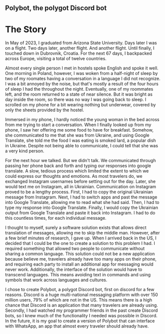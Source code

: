 ## Polybot, the polygot Discord bot
 # The Story
 In May of 2023, I graduated from Arizona State University. Days later I was on a flight. Two days later, another flight. And another flight. Until finally, I touched down in Dubrovnik, Croatia. For the next 67 days, I backpacked across Europe, visiting a total of twelve countries. 

 Almost every single person I met in hostels spoke English and spoke it well. One morning in Poland, however, I was woken from a half-night of sleep by two of my roomates having a conversation in a language I did not recognize. I was a bit annoyed by the noise, but that's mostly a result of the four hours of sleep I had the throughout the night. Eventually, one of my roommates left, and the room returned to a state of near silence. But it was bright as day inside the room, so there was no way I was going back to sleep. I scrolled on my phone for a bit wearing nothing but underwear, covered by only the sheets provided by the hostel. 

 Immersed in my phone, I hardly noticed the young woman in the bed across from me trying to start a conversation. When I finally looked up from my phone, I saw her offering me some food to have for breakfast. Somehow, she communicated to me that she was from Ukraine, and using Google Translate, she told me the food I was eating is smoked lard, a popular dish in Ukraine. Despite not being able to communicate, I could tell that she was a very kind person.

 For the next hour we talked. But we didn't talk. We communicated through passing her phone back and forth and typing our responses into google translate. A slow, tedious process which limited the extent to which we could express our thoughts and emotions. As most travelers do, we exchanged Instagram usernames before setting out for the day. Later, she would text me on Instagram, all in Ukrainian. Communication on Instagram proved to be a lengthy process. First, I had to copy the original Ukrainian message from Instagram. Next, I had to switch apps and past the message into Google Translate, allowing me to read what she had said. Then, I had to type my response into Google Translate. Finally, I would copy the Ukrainian output from Google Translate and paste it back into Instagram. I had to do this countless times, for each individual message. 

 I thought to myself, surely a software solution exists that allows direct translation of messages, allowing me to skip the middle man. However, after a few brief minutes of research, I gave up. When I arrived back in the US, I decided that I could be the one to create a solution to this problem I had. I required something that allowed two people to communicate without sharing a common language. This solution could not be a new application because believe me, travelers already have too many apps on their phone, and requiring each party to install an additional app for messaging would never work. Additionally, the interface of the solution would have to transcend languages. This means avoiding text in commands and using symbols that work across languages and cultures. 

 I chose to create Polybot, a polygot Discord bot, first on discord for a few reasons. Discord is a huge multi-national messaging platform with over 150 million users, 79% of which are not in the US. This means there is a high chance that Discord is an application that many travelers are already using. Secondly, I had watched my programmer friends in the past create Discord bots, so I knew much of the functionality I needed was possible in Discord. In the future, it is my goal to create a version of Polybot that can interface with WhatsApp, an app that almost every traveler should already have. 
